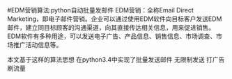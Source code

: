 #EDM营销算法:python自动批量发邮件
EDM营销：全称Email Direct Marketing，即电子邮件营销。企业可以通过使用EDM软件向目标客户发送EDM邮件，建立同目标顾客的沟通渠道，向其直接传达相关信息，用来促进销售。EDM软件有多种用途，可以发送电子广告、产品信息、销售信息、市场调查、市场推广活动信息等。

本文基于这样的算法思想
在python3.4中实现了批量发送邮件
无限制发送
打广告
刷流量
